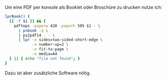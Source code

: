 Um eine PDF per konsole als Booklet oder Broschüre zu drucken nutze ich:
```Bash
lprBook() {
  [[ -f $1 ]] && {
    pdftops -paperw 420 -paperh 595 $1 - \
      | psbook -q \
      | ps2pdf14 - - \
      | lpr -o sides=two-sided-short-edge \
            -o number-up=2 \
            -o fit-to-page \
            -o media=A4
  } || { echo "file not found"; }
}
```
Dazu ist aber zusätzliche Software nötig.
